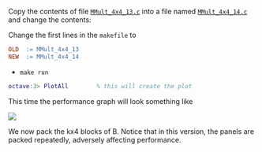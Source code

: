 Copy the contents of file [`MMult_4x4_13.c`](../blob/master/src/MMult_4x4_13.c) into a file named [`MMult_4x4_14.c`](../blob/master/src/MMult_4x4_14.c) and change the contents:


Change the first lines in the `makefile` to
```makefile
OLD  := MMult_4x4_13
NEW  := MMult_4x4_14
```
 * `make run`
```matlab
octave:3> PlotAll        % this will create the plot
```

This time the performance graph will look something like

![](../raw/master/figures/compare_MMult-4x4-13_MMult-4x4-14.png)


We now pack the kx4 blocks of B.  Notice that in this version, the panels are packed repeatedly, adversely affecting performance.

